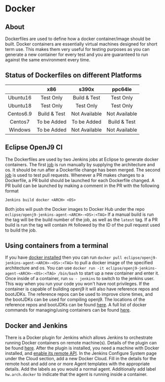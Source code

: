 <!--
Copyright (c) 2018, 2018 IBM Corp. and others
 
 This program and the accompanying materials are made available under
 the terms of the Eclipse Public License 2.0 which accompanies this
 distribution and is available at https://www.eclipse.org/legal/epl-2.0/
 or the Apache License, Version 2.0 which accompanies this distribution 
and
 is available at https://www.apache.org/licenses/LICENSE-2.0.
 
 This Source Code may also be made available under the following
 Secondary Licenses when the conditions for such availability set
 forth in the Eclipse Public License, v. 2.0 are satisfied: GNU
 General Public License, version 2 with the GNU Classpath
 Exception [1] and GNU General Public License, version 2 with the
 OpenJDK Assembly Exception [2].
 
 [1] https://www.gnu.org/software/classpath/license.html
 [2] http://openjdk.java.net/legal/assembly-exception.html
 
 SPDX-License-Identifier: EPL-2.0 OR Apache-2.0 OR GPL-2.0 WITH 
Classpath-exception-2.0 OR LicenseRef-GPL-2.0 WITH Assembly-exception
-->
# Docker
## About
Dockerfiles are used to define how a docker container/image
should be built. Docker containers are essentially virtual
machines designed for short term use. This makes them very
useful for testing purposes as you can generate a new container
for every test and you are guaranteed to run against the
same environment every time.

## Status of Dockerfiles on different Platforms
|           |     x86      |     s390x     |    ppc64le    |
|:---------:|:------------:|:-------------:|:-------------:|
| Ubuntu16  |  Test Only   | Build & Test  |   Test Only   |
| Ubuntu18  |  Test Only   |   Test Only   |   Test Only   |
| Centos6.9 | Build & Test | Not Available | Not Available |
| Centos7   | To be Added  |  To be Added  | Build & Test  |
| Windows   | To be Added  | Not Available | Not Available |

## Eclipse OpenJ9 CI
The Dockerfiles are used by two Jenkins jobs at Eclipse to
generate docker containers. The first [job](https://ci.eclipse.org/openj9/view/Build/job/Build-Jenkins-Agent-Container/) is run manually
by supplying the architecture and os. It should be run after
a Dockerfile change has been merged. The second [job](https://ci.eclipse.org/openj9/view/Pull%20Requests/job/PullRequest-Build-Jenkins-Agent-Container/) is used
to test pull requests. Whenever a PR makes changes to a Dockerfile,
a PR build should be launched for each Dockerfile changed. A PR
build can be launched by making a comment in the PR with the following format
```
Jenkins build docker <ARCH> <OS>
```
Both jobs will push the Docker images to Docker Hub under the repo 
`eclipse/openj9-jenkins-agent-<ARCH>-<OS>:<TAG>`
If a manual build is run the tag will be the build number of
the job, as well as the `latest` tag. If a PR build is run the
tag will contain `PR` followed by the ID of the pull request used to
build the job.
## Using containers from a terminal
If you have [docker installed](https://docs.docker.com/install/) then you can run
`docker pull eclipse/openj9-jenkins-agent-<ARCH>-<OS>:<TAG>` to pull
a docker image of the specified architecture and os.
You can use `docker run -it eclipse/openj9-jenkins-agent-<ARCH>-<OS>:<TAG> /bin/bash`
to start up a new container and enter it. Once inside of a
container, run `su - jenkins` to switch to the jenkins user.
This way when you run your code you won't have root privileges.
If the container is capable of building openj9 it will also have
reference repos and bootJDKs. The reference repos can be used to
improve clone times, and the bootJDKs can be used for compiling
openj9. The locations of the reference repos and bootJDKs can be
found [here](https://github.com/eclipse/openj9/blob/master/buildenv/jenkins/variables/defaults.yml).
A full list of docker commands for managing/using containers can
be found [here](https://docs.docker.com/engine/reference/commandline/docker/).
## Docker and Jenkins
There is a Docker plugin for Jenkins which allows Jenkins to
orchestrate running Docker containers on remote machine(s). Details
of the plugin can be found [here](https://plugins.jenkins.io/docker-plugin). After the plugin is installed,
you need a machine with Docker installed, and [enable its remote API](https://medium.com/@sudarakayasindu/enabling-and-accessing-docker-engine-api-on-a-remote-docker-host-on-ubuntu-16-04-2c15f55f5d39).
In the Jenkins Configure System page under the Cloud section, add
a new Docker Cloud. Fill in the details for the remote host and add
one or more Agent templates with the appropriate details. Add the
labels as you would a normal agent. Additionally add label `hw.arch.docker`
to indicate that the agent is running inside a container.
